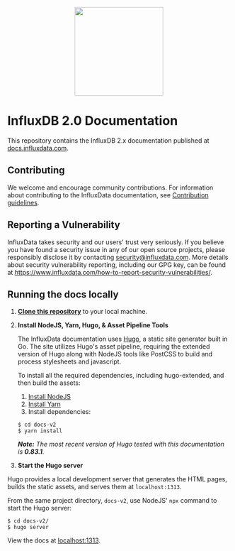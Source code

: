 <p align="center">
  <img src="/static/img/influx-logo-cubo-dark.png" width="200">
</p>

# InfluxDB 2.0 Documentation

This repository contains the InfluxDB 2.x documentation published at [docs.influxdata.com](https://docs.influxdata.com).

## Contributing

We welcome and encourage community contributions.
For information about contributing to the InfluxData documentation, see [Contribution guidelines](CONTRIBUTING.md).

## Reporting a Vulnerability

InfluxData takes security and our users' trust very seriously.
If you believe you have found a security issue in any of our open source projects,
please responsibly disclose it by contacting security@influxdata.com.
More details about security vulnerability reporting,
including our GPG key, can be found at https://www.influxdata.com/how-to-report-security-vulnerabilities/.

## Running the docs locally

1. [**Clone this repository**](https://help.github.com/articles/cloning-a-repository/) to your local machine.

2. **Install NodeJS, Yarn, Hugo, & Asset Pipeline Tools**

   The InfluxData documentation uses [Hugo](https://gohugo.io/), a static site generator built in Go.
   The site utilizes Hugo's asset pipeline, requiring the extended version of Hugo along with NodeJS tools like PostCSS to build and process stylesheets and javascript.

   To install all the required dependencies, including hugo-extended, and then build the assets:

   1. [Install NodeJS](https://nodejs.org/en/download/)
   2. [Install Yarn](https://classic.yarnpkg.com/en/docs/install/)
   3. Install dependencies:

    ```
    $ cd docs-v2
    $ yarn install
    ```

   _**Note:** The most recent version of Hugo tested with this documentation is **0.83.1**._

3. **Start the Hugo server**

 Hugo provides a local development server that generates the HTML pages, builds the static assets, and serves them at `localhost:1313`.

 From the same project directory, `docs-v2`, use NodeJS' `npx` command to start the Hugo server:

 ```
 $ cd docs-v2/
 $ hugo server

 ```

 View the docs at [localhost:1313](http://localhost:1313).
